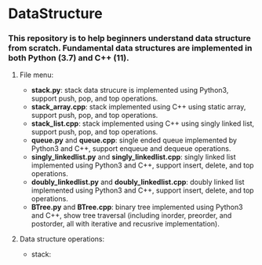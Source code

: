 # DataStructure

### This repository is to help beginners understand data structure from scratch. Fundamental data structures are implemented in both Python (3.7) and C++ (11).


1. File menu:
    - **stack.py**: stack data strucure is implemented using Python3, support push, pop, and top operations.
    - **stack_array.cpp**: stack implemented using C++ using static array, support push, pop, and top operations.
    - **stack_list.cpp**: stack implemented using C++ using singly linked list, support push, pop, and top operations.
    - **queue.py** and **queue.cpp**: single ended queue implemented by Python3 and C++, support enqueue and dequeue operations.
    - **singly_linkedlist.py** and **singly_linkedlist.cpp**: singly linked list implemented using Python3 and C++, support insert, delete, and top operations.
    - **doubly_linkedlist.py** and **doubly_linkedlist.cpp**: doubly linked list implemented using Python3 and C++, support insert, delete, and top operations.
    - **BTree.py** and **BTree.cpp**: binary tree implemented using Python3 and C++, show tree traversal (including inorder, preorder, and postorder, all with iterative and recusrive implementation).

2. Data structure operations:
    - stack:
        
